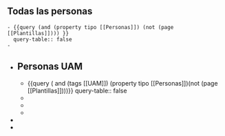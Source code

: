 ## Todas las personas
	- {{query (and (property tipo [[Personas]]) (not (page [[Plantillas]]))) }}
	  query-table:: false
	-
- ## Personas UAM
	- {{query ( and (tags [[UAM]]) (property tipo [[Personas]])(not (page [[Plantillas]])))}}
	  query-table:: false
	-
	-
	-
-
-